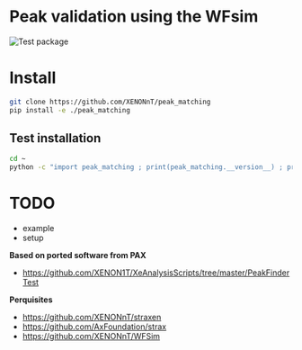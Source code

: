 # Peak validation using the WFsim
![Test package](https://github.com/XENONnT/peak_matching/workflows/Test%20package/badge.svg)

# Install
```bash
git clone https://github.com/XENONnT/peak_matching
pip install -e ./peak_matching
```
## Test installation
```bash
cd ~
python -c "import peak_matching ; print(peak_matching.__version__) ; print('great succes')
```

# TODO
 - example
 - setup

**Based on ported software from PAX**
  * https://github.com/XENON1T/XeAnalysisScripts/tree/master/PeakFinderTest

**Perquisites**
  * https://github.com/XENONnT/straxen
  * https://github.com/AxFoundation/strax
  * https://github.com/XENONnT/WFSim
